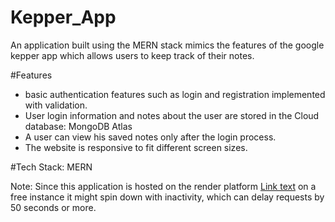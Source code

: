 # Kepper_App
An application built using the MERN stack mimics the features of the google kepper app which allows users to keep track of their notes.


#Features
* basic authentication features such as login and registration implemented with validation.
* User login information and notes about the user are stored in the Cloud database: MongoDB Atlas
* A user can view his saved notes only after the login process.
* The website is responsive to fit different screen sizes.

#Tech Stack: MERN

Note: Since this application is hosted on the render platform [Link text]([URL](https://render.com/)) on a free instance it might spin down with inactivity, which can delay requests by 50 seconds or more. 
